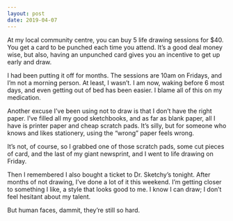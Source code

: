 ```yaml
---
layout: post
date: 2019-04-07
---
```


At my local community centre, you can buy 5 life drawing sessions for $40. You get a card to be punched each time you attend. It’s a good deal money wise, but also, having an unpunched card gives you an incentive to get up early and draw. 

I had been putting it off for months. The sessions are 10am on Fridays, and I’m not a morning person. At least, I wasn’t. I am now, waking before 6 most days, and even getting out of bed has been easier. I blame all of this on my medication. 

Another excuse I’ve been using not to draw is that I don’t have the right paper. I’ve filled all my good sketchbooks, and as far as blank paper, all I have is printer paper and cheap scratch pads. It’s silly, but for someone who knows and likes stationery, using the “wrong” paper feels wrong. 

It’s not, of course, so I grabbed one of those scratch pads, some cut pieces of card, and the last of my giant newsprint, and I went to life drawing on Friday. 

Then I remembered I also bought a ticket to Dr. Sketchy’s tonight. After months of not drawing, I’ve done a lot of it this weekend. I’m getting closer to something I like, a style that looks good to me. I know I can draw; I don’t feel hesitant about my talent. 

But human faces, dammit, they’re still so hard. 
